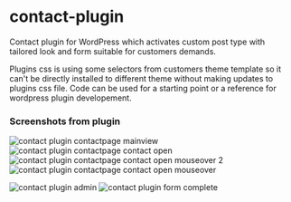 # contact-plugin
Contact plugin for WordPress which activates custom post type with tailored look and form suitable for customers demands. 

Plugins css is using some selectors from customers theme template so it can't be directly installed to different theme without making updates to plugins css file. Code can be used for a starting point or a reference for wordpress plugin developement.

### Screenshots from plugin
![contact plugin contactpage mainview](https://user-images.githubusercontent.com/52889983/198013826-ca287f88-d784-482e-874d-190d0fd4a5c5.PNG)
![contact plugin contactpage contact open](https://user-images.githubusercontent.com/52889983/198013820-192868ea-dd01-44d5-b920-9fa18fcc2ec8.PNG)
![contact plugin contactpage contact open mouseover 2](https://user-images.githubusercontent.com/52889983/198013809-8f3dcca9-e8eb-4b81-b8ce-148b46d8018c.PNG)
![contact plugin contactpage contact open mouseover](https://user-images.githubusercontent.com/52889983/198013815-65193db2-3754-438f-8361-3a529f59d0dc.PNG)


![contact plugin admin](https://user-images.githubusercontent.com/52889983/198013830-9899977a-35bc-4335-997a-89b423873857.PNG)
![contact plugin form complete](https://user-images.githubusercontent.com/52889983/198014660-def05fd1-2c45-4b8f-a064-46927ca01130.png)
